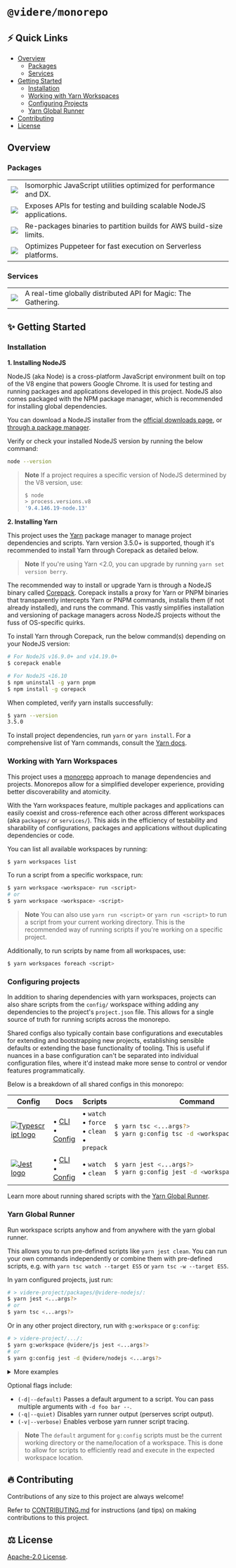 # `@videre/monorepo`

## ⚡ Quick Links

- [Overview](#overview)
  - [Packages](#packages)
  - [Services](#services)
- [Getting Started](#-getting-started)
  - [Installation](#installation)
  - [Working with Yarn Workspaces](#working-with-yarn-workspaces)
  - [Configuring Projects](#configuring-projects)
  - [Yarn Global Runner](#yarn-global-runner)
- [Contributing](#-contributing)
- [License](#%EF%B8%8F-license)

## Overview

### Packages

<table>
  <tr>
    <td style="vertical-align: middle;">
      <a href="/packages/@videre-js">
        <img align="top" src="https://img.shields.io/badge/@videre/js-%23F7DF1E.svg?&style=for-the-badge&logo=javascript&logoColor=black" />
      </a>
    </td>
    <td>
      Isomorphic JavaScript utilities optimized for performance and DX.
    </td>
  </tr>
  <tr>
    <td style="vertical-align: middle;">
      <a href="/packages/@videre-nodejs">
        <img align="top" src="https://img.shields.io/badge/@videre/nodejs-%23339933.svg?&style=for-the-badge&logo=node.js&logoColor=white" />
      </a>
    </td>
    <td>
      Exposes APIs for testing and building scalable NodeJS applications.
    </td>
  </tr>
  <tr>
    <td style="vertical-align: middle;">
      <a href="/packages/serverless-binary-pack">
        <img align="top" src="https://img.shields.io/badge/serverless--binary--pack-%23000000.svg?&style=for-the-badge&logo=Amazon+AWS&logoColor=white&color=232F3E" />
      </a>
    </td>
    <td>
      Re-packages binaries to partition builds for AWS build-size limits.
    </td>
  </tr>
  <tr>
    <td style="vertical-align: middle;">
      <a href="/packages/serverless-puppeteer">
        <img align="top" src="https://img.shields.io/badge/serverless--puppeteer-%23000000.svg?&style=for-the-badge&logo=Amazon+AWS&logoColor=white&color=232F3E" />
      </a>
    </td>
    <td>
      Optimizes Puppeteer for fast execution on Serverless platforms.
    </td>
  </tr>
</table>

### Services

<table>
  <tr>
    <td style="vertical-align: middle;">
      <a href="/services/@videre-api">
        <img align="top" src="https://img.shields.io/badge/@videre/api-F38020?style=for-the-badge&logo=Cloudflare&logoColor=white" />
      </a>
    </td>
    <td>
      A real-time globally distributed API for Magic: The Gathering.
    </td>
  </tr>
</table>

## ✨ Getting Started

### Installation

**1. Installing NodeJS**

NodeJS (aka Node) is a cross-platform JavaScript environment built on top of the V8 engine that powers Google Chrome. It is used for testing and running packages and applications developed in this project. NodeJS also comes packaged with the NPM package manager, which is recommended for installing global dependencies.

You can download a NodeJS installer from the [official downloads page](https://nodejs.org/en/download), or [through a package manager](https://nodejs.org/en/download/package-manager).

Verify or check your installed NodeJS version by running the below command:
```sh
node --version
```

> **Note** If a project requires a specific version of NodeJS determined by the V8 version, use:
> ```sh
> $ node
> > process.versions.v8
> '9.4.146.19-node.13'
> ```

**2. Installing Yarn**

This project uses the [Yarn](https://yarnpkg.com) package manager to manage project dependencies and scripts. Yarn version 3.5.0+ is supported, though it's recommended to install Yarn through Corepack as detailed below.

> **Note** If you're using Yarn <2.0, you can upgrade by running `yarn set version berry`.

The recommended way to install or upgrade Yarn is through a NodeJS binary called [Corepack](https://nodejs.org/api/corepack.html). Corepack installs a proxy for Yarn or PNPM binaries that transparently intercepts Yarn or PNPM commands, installs them (if not already installed), and runs the command. This vastly simplifies installation and versioning of package managers across NodeJS projects without the fuss of OS-specific quirks.

To install Yarn through Corepack, run the below command(s) depending on your NodeJS version:

```sh
# For NodeJS v16.9.0+ and v14.19.0+
$ corepack enable

# For NodeJS <16.10
$ npm uninstall -g yarn pnpm
$ npm install -g corepack
```

When completed, verify yarn installs successfully:
```sh
$ yarn --version
3.5.0
```

To install project dependencies, run `yarn` or `yarn install`. For a comprehensive list of Yarn commands, consult the [Yarn docs](https://yarnpkg.com/getting-started/usage).

### Working with Yarn Workspaces

This project uses a [monorepo](https://en.wikipedia.org/wiki/Monorepo) approach to manage dependencies and projects. Monorepos allow for a simplified developer experience, providing better discoverability and atomicity.

With the Yarn workspaces feature, multiple packages and applications can easily coexist and cross-reference each other across different workspaces (aka `packages/` or `services/`). This aids in the efficiency of testability and sharability of configurations, packages and applications without duplicating dependencies or code.

You can list all available workspaces by running:
```sh
$ yarn workspaces list
```

To run a script from a specific workspace, run:
```sh
$ yarn workspace <workspace> run <script>
# or
$ yarn workspace <workspace> <script>
```

> **Note** You can also use `yarn run <script>` or `yarn run <script>` to run a script from your current working directory. This is the recommended way of running scripts if you're working on a specific project.

Additionally, to run scripts by name from all workspaces, use:
```sh
$ yarn workspaces foreach <script>
```

### Configuring projects

In addition to sharing dependencies with yarn workspaces, projects can also share scripts from the `config/` workspace withing adding any dependencies to the project's `project.json` file. This allows for a single source of truth for running scripts across the monorepo.

Shared configs also typically contain base configurations and executables for extending and bootstrapping new projects, establishing sensible defaults or extending the base functionality of tooling. This is useful if nuances in a base configuration can't be separated into individual configuration files, where it'd instead make more sense to control or vendor features programmatically.

Below is a breakdown of all shared configs in this monorepo:

<!-- #region table --->

<table>
  <thead>
    <tr>
      <th>Config</th>
      <th>Docs</th>
      <th>Scripts</th>
      <th>Command</th>
    </tr>
  </thead>
  <tbody>
  <!-- Build Tools -->
    <tr>
      <td style="vertical-align: middle;">
        <a href="/config/tsc">
          <img
            align="top"
            src="https://img.shields.io/badge/config/tsc-%233178C6.svg?&style=for-the-badge&logo=typescript&logoColor=white"
            alt="Typescript logo"
            />
        </a>
      </td>
      <td>
        • <a href="https://www.typescriptlang.org/docs/handbook/compiler-options.html">
          CLI
        </a><br/>
        • <a href="https://www.typescriptlang.org/tsconfig">
          Config
        </a><br/>
      </td>
      <td>
        • <code>watch</code><br/>
        • <code>force</code><br/>
        • <code>clean</code><br/>
        • <code>prepack</code><br/>
      </td>
<td>

```sh
$ yarn tsc <...args?>
$ yarn g:config tsc -d <workspace> <...args?>
```

</td>
    </tr>
    <tr>
  <!-- Testing Tools -->
    <tr>
      <td style="vertical-align: middle;">
        <a href="/config/jest">
          <img
            align="top"
            src="https://img.shields.io/badge/config/jest-%23C21325.svg?&style=for-the-badge&logo=jest&logoColor=white"
            alt="Jest logo"
            />
        </a>
      </td>
      <td>
        • <a href="https://jestjs.io/docs/cli">
          CLI
        </a><br/>
        • <a href="https://jestjs.io/docs/configuration">
          Config
        </a><br/>
      </td>
      <td>
        • <code>watch</code><br/>
        • <code>clean</code><br/>
      </td>
<td>

```sh
$ yarn jest <...args?>
$ yarn g:config jest -d <workspace> <...args?>
```

</td>
    </tr>
  </tbody>
</table>

<!-- #endregion --->

Learn more about running shared scripts with the [Yarn Global Runner](#yarn-global-runner).

### Yarn Global Runner

Run workspace scripts anyhow and from anywhere with the yarn global runner.

This allows you to run pre-defined scripts like `yarn jest clean`. You can run your own commands independently or combine them with pre-defined scripts, e.g. with `yarn tsc watch --target ES5` or `yarn tsc -w --target ES5`.

In yarn configured projects, just run:
```sh
# > videre-project/packages/@videre-nodejs/:
$ yarn jest <...args?>
# or
$ yarn tsc <...args?>
```
Or in any other project directory, run with `g:workspace` or `g:config`:
```sh
# > videre-project/.../:
$ yarn g:workspace @videre/js jest <...args?>
# or
$ yarn g:config jest -d @videre/nodejs <...args?>
```

<!-- #region examples --->

<details><summary>More examples</summary>

> For workspace scripts, run commands with `g:workspace`:
> ```sh
> # > videre-project/.../:
> $ yarn g:workspace <workspace> <...flags?> <script> <...args?>
> # e.g.
> $ yarn g:workspace @videre/js -v jest --watch -- file.test.ts
> $ yarn g:workspace config-jest -d @videre/js -v watch -- file.test.ts
> ```
> 
> For config scripts, run commands with `g:config`:
> ```sh
> # > videre-project/.../:
> $ yarn g:config <workspace> <...flags> <script> <...args?>
> # e.g.
> $ yarn g:config jest -d @videre/js -v watch -- file.test.ts
> ```

</details>

<!-- #endregion --->

Optional flags include:

- `(-d|--default)` Passes a default argument to a script. You can pass multiple arguments with `-d foo bar --`.
- `(-q|--quiet)` Disables yarn runner output (perserves script output).
- `(-v|--verbose)` Enables verbose yarn runner script tracing.

> **Note** The `default` argument for `g:config` scripts must be the current working directory or the name/location of a workspace. This is done to allow for scripts to efficiently read and execute in the expected workspace location.

## 🔥 Contributing
Contributions of any size to this project are always welcome!

Refer to [CONTRIBUTING.md](/docs/CONTRIBUTING.md) for instructions (and tips) on making contributions to this project.

## ⚖️ License
[Apache-2.0 License](/LICENSE).
